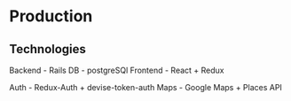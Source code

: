 # Production

## Technologies
  Backend - Rails
  DB - postgreSQl
  Frontend - React + Redux

  Auth - Redux-Auth + devise-token-auth
  Maps - Google Maps + Places API
